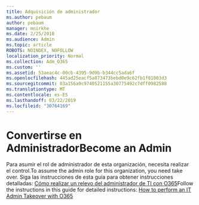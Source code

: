 ```yaml
---
title: Adquisición de administrador
ms.author: pebaum
author: pebaum
manager: mnirkhe
ms.date: 2/25/2018
ms.audience: Admin
ms.topic: article
ROBOTS: NOINDEX, NOFOLLOW
localization_priority: Normal
ms.collection: Adm_O365
ms.custom: ''
ms.assetid: 53aeac4c-00cb-4395-9d9b-b344cc5ada6f
ms.openlocfilehash: 445ad25eacf5a873473bebd0e9c62fb1f81003d3
ms.sourcegitcommit: 03a156a9c9740521155a30775492c7dff0982588
ms.translationtype: MT
ms.contentlocale: es-ES
ms.lasthandoff: 03/22/2019
ms.locfileid: "30764169"
---
```

# <a name="become-an-admin"></a><span data-ttu-id="b9603-102">Convertirse en Administrador</span><span class="sxs-lookup"><span data-stu-id="b9603-102">Become an Admin</span></span>

<span data-ttu-id="b9603-103">Para asumir el rol de administrador de esta organización, necesita realizar el control.</span><span class="sxs-lookup"><span data-stu-id="b9603-103">To assume the admin role for this organization, you need take over.</span></span> <span data-ttu-id="b9603-104">Siga las instrucciones de esta guía para obtener instrucciones detalladas: [Cómo realizar un relevo del administrador de TI con O365](https://powerbi.microsoft.com/blog/how-to-perform-an-it-admin-takeover-with-o365.aspx)</span><span class="sxs-lookup"><span data-stu-id="b9603-104">Follow the instructions in this guide for detailed instructions: [How to perform an IT Admin Takeover with O365](https://powerbi.microsoft.com/blog/how-to-perform-an-it-admin-takeover-with-o365.aspx)</span></span>

